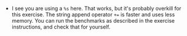 - I see you are using a `%s` here. That works, but it's probably overkill for this exercise. The string append operator `+=` is faster and uses less memory. You can run the benchmarks as described in the exercise instructions, and check that for yourself.
